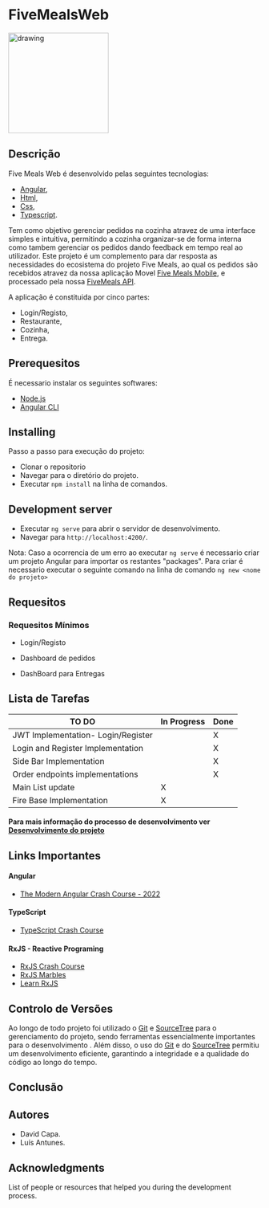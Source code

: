 # FiveMealsWeb

<img src="https://user-images.githubusercontent.com/79425111/166903045-81d3276f-b219-4925-91d7-3f8325a36eb6.png" alt="drawing" width="200"/>

## Descrição
Five Meals Web é desenvolvido pelas seguintes tecnologias:
- [Angular](https://angular.io/guide/what-is-angular), 
- [Html](https://en.wikipedia.org/wiki/HTML),
- [Css](https://en.wikipedia.org/wiki/CSS),
- [Typescript](https://www.typescriptlang.org/). 


Tem como objetivo gerenciar pedidos na cozinha atravez de uma interface simples e intuitiva, permitindo a cozinha organizar-se de forma interna como tambem gerenciar os pedidos dando feedback em tempo real ao utilizador. Este projeto é um complemento para dar resposta as necessidades do ecosistema do projeto Five Meals, ao qual os pedidos são recebidos atravez da nossa aplicação Movel [Five Meals Mobile](https://github.com/Capa03/Five-Meals), e processado pela nossa [FiveMeals API]().

A aplicação é constituida por cinco partes: 
- Login/Registo, 
- Restaurante, 
- Cozinha,
- Entrega.


## Prerequesitos
É necessario instalar os seguintes softwares:

- [Node.js](https://nodejs.org/en/) 
- [Angular CLI](https://angular.io/cli) 

## Installing
Passo a passo para execução do projeto:
- Clonar o repositorio 
- Navegar para o diretório do projeto.
- Executar `npm install` na linha de comandos.

## Development server

- Executar `ng serve` para abrir o servidor de desenvolvimento. 
- Navegar para `http://localhost:4200/`. 

 Nota: Caso a ocorrencia de um erro ao executar `ng serve` é necessario criar um projeto Angular para importar os restantes "packages". Para criar é necessario executar o seguinte comando na linha de comando `ng new <nome do projeto>`

## Requesitos
### Requesitos Mínimos

- Login/Registo 

- Dashboard de pedidos

- DashBoard para Entregas

## Lista de Tarefas

TO DO | In Progress | Done | 
-----------|--------|------|
JWT Implementation- Login/Register | |X
Login and Register Implementation | |X
Side Bar Implementation | |X
Order endpoints implementations | |X
Main List update | X|
Fire Base Implementation |X |


#### Para mais informação do processo de desenvolvimento ver [Desenvolvimento do projeto](https://github.com/users/Capa03/projects/2)

## Links Importantes
#### Angular
* [The Modern Angular Crash Course - 2022](https://www.youtube.com/watch?v=WHv1YQUg6ow)
#### TypeScript
* [TypeScript Crash Course](https://www.youtube.com/watch?v=BCg4U1FzODs)
#### RxJS - Reactive Programing
* [RxJS Crash Course](https://www.youtube.com/watch?v=tGWBy6Vqq9w)
* [RxJS Marbles](https://rxmarbles.com/#filter)
* [Learn RxJS](https://www.learnrxjs.io/learn-rxjs/operators)


## Controlo de Versões
Ao longo de todo projeto foi utilizado o [Git]() e [SourceTree]() para o gerenciamento do projeto, sendo ferramentas essencialmente importantes para o desenvolvimento . Além disso, o uso do [Git]() e do [SourceTree]() permitiu um desenvolvimento eficiente, garantindo a integridade e a qualidade do código ao longo do tempo. 

## Conclusão

## Autores

- David Capa.
- Luís Antunes.

## Acknowledgments

List of people or resources that helped you during the development process.
